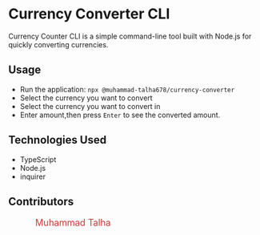 # Currency Converter CLI

Currency Counter CLI is a simple command-line tool built with Node.js for quickly converting currencies.

## Usage
+ Run the application: `npx @muhammad-talha678/currency-converter`
+ Select the currency you want to convert
+ Select the currency you want to convert in
+ Enter amount,then press `Enter` to see the converted amount.

## Technologies Used
+ TypeScript
+ Node.js
+ inquirer

## Contributors
<ul>
  <li class="custom-list-item"> 
      <a style="text-decoration:none ; color: grey" href="https://www.npmjs.com/package/@muhammad-talha678/currency-converter">
    <span class="link-icon">
      <svg aria-hidden="true" role="img" class="octicon octicon-link" viewBox="0 0 16 16" width="16" height="16" fill="currentColor">
        <path fill-rule="evenodd" d="M7.775 3.275a.75.75 0 001.06 1.06l1.25-1.25a2 2 0 112.83 2.83l-2.5 2.5a2 2 0 01-2.83 0 .75.75 0 00-1.06 1.06 3.5 3.5 0 004.95 0l2.5-2.5a3.5 3.5 0 00-4.95-4.95l-1.25 1.25zm-4.69 9.64a2 2 0 010-2.83l2.5-2.5a2 2 0 012.83 0 .75.75 0 001.06-1.06 3.5 3.5 0 00-4.95 0l-2.5 2.5a3.5 3.5 0 004.95 4.95l1.25-1.25a.75.75 0 00-1.06-1.06l-1.25 1.25a2 2 0 01-2.83 0z"></path>
      </svg>
    </span>
      </a>
  <a href="https://github.com/Muhammadtalha678/currency-converter"
      style ="text-decoration: none;font-size: 18px;color: #cb3837;
    text-decoration: none;
    font-weight: normal;
    line-height: 1.4;
     "> Muhammad Talha</a>
  </li>
</ul>

<style>
  .custom-list-item {
    position: relative;
    list-style: none;
    padding-left: 30px; /* Adjust indentation */
  }
  
  .link-icon {
    position: absolute;
    left: 0;
    top: 50%;
    transform: translateY(-50%);
    width: 20px;
    height: 20px;
    opacity: 0;
    transition: opacity 0.3s;
  }
  
  .custom-list-item:hover .link-icon {
    opacity: 1;
  }
</style>
